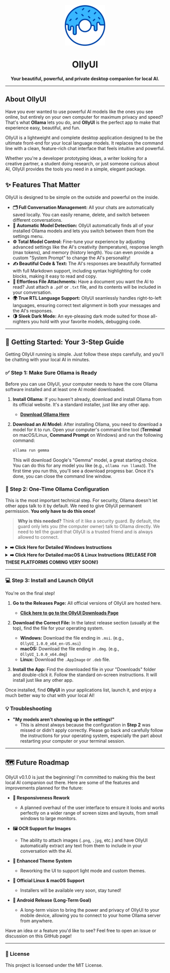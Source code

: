 <div align="center">
  <img src="https://github.com/hydev-a/OllyUI/blob/main/icon.png" width="128"/>
  <h1>OllyUI</h1>
  <p><strong>Your beautiful, powerful, and private desktop companion for local AI.</strong></p>
</div>

---

## About OllyUI

Have you ever wanted to use powerful AI models like the ones you see online, but entirely on your own computer for maximum privacy and speed? That's what **Ollama** lets you do, and **OllyUI** is the perfect app to make that experience easy, beautiful, and fun.

OllyUI is a lightweight and complete desktop application designed to be the ultimate front-end for your local language models. It replaces the command line with a clean, feature-rich chat interface that feels intuitive and powerful.

Whether you're a developer prototyping ideas, a writer looking for a creative partner, a student doing research, or just someone curious about AI, OllyUI provides the tools you need in a simple, elegant package.

## ✨ Features That Matter

OllyUI is designed to be simple on the outside and powerful on the inside.

* **🗂️ Full Conversation Management:** All your chats are automatically saved locally. You can easily rename, delete, and switch between different conversations.
* **🚀 Automatic Model Detection:** OllyUI automatically finds all of your installed Ollama models and lets you switch between them from the settings menu.
* **⚙️ Total Model Control:** Fine-tune your experience by adjusting advanced settings like the AI's creativity (temperature), response length (max tokens), and memory (history length). You can even provide a custom "System Prompt" to change the AI's personality!
* **✍️ Beautiful Code & Text:** The AI's responses are beautifully formatted with full Markdown support, including syntax highlighting for code blocks, making it easy to read and copy.
* **📎 Effortless File Attachments:** Have a document you want the AI to read? Just attach a `.pdf` or `.txt` file, and its contents will be included in your conversation.
* **🌍 True RTL Language Support:** OllyUI seamlessly handles right-to-left languages, ensuring correct text alignment in both your messages and the AI's responses.
* **🌗 Sleek Dark Mode:** An eye-pleasing dark mode suited for those all-nighters you hold with your favorite models, debugging code.

---

## 🚀 Getting Started: Your 3-Step Guide

Getting OllyUI running is simple. Just follow these steps carefully, and you'll be chatting with your local AI in minutes.

### ✅ Step 1: Make Sure Ollama is Ready

Before you can use OllyUI, your computer needs to have the core Ollama software installed and at least one AI model downloaded.

1.  **Install Ollama:** If you haven't already, download and install Ollama from its official website. It's a standard installer, just like any other app.
    * **[Download Ollama Here](https://ollama.com/)**

2.  **Download an AI Model:** After installing Ollama, you need to download a model for it to run. Open your computer's command line tool (**Terminal** on macOS/Linux, **Command Prompt** on Windows) and run the following command:
    ```bash
    ollama run gemma
    ```
    This will download Google's "Gemma" model, a great starting choice. You can do this for any model you like (e.g., `ollama run llama3`). The first time you run this, you'll see a download progress bar. Once it's done, you can close the command line window.

### 🔧 Step 2: One-Time Ollama Configuration

This is the most important technical step. For security, Ollama doesn't let other apps talk to it by default. We need to give OllyUI permanent permission. **You only have to do this once!**

> **Why is this needed?** Think of it like a security guard. By default, the guard only lets you (the computer owner) talk to Ollama directly. We need to tell the guard that OllyUI is a trusted friend and is always allowed to connect.

<details>
<summary><strong>➡️ Click Here for Detailed Windows Instructions</strong></summary>

On Windows, we will add a permanent "System Environment Variable".

1.  **Fully Close Ollama:** Find the Ollama icon in your system tray (the area by your clock), right-click it, and select **"Quit Ollama"**. This is very important.
2.  **Open Command Prompt as an Administrator:**
    * Click your **Start Menu** and type `cmd`.
    * You will see **"Command Prompt"**. Right-click on it and choose **"Run as administrator"**.
3.  **Run the Command:** Copy the entire command below, paste it into the black Command Prompt window, and press **Enter**.
    ```cmd
    setx OLLAMA_ORIGINS "*" /m
    ```
    You should see a message that says `SUCCESS: Specified value was saved.`
4.  **Restart Your Computer:** This is the easiest way to ensure the new setting is applied everywhere.
5.  After restarting, you can start Ollama again. It will now be ready for OllyUI forever.

</details>

<details>
<summary><strong>➡️ Click Here for Detailed macOS & Linux Instructions (RELEASE FOR THESE PLATFORMS COMING VERY SOON!)</strong></summary>

On macOS and Linux, we will make the permission permanent by adding it to your shell's startup file.

1.  **Open your Terminal** application.
2.  **Identify Your Shell:** You need to know if you're using `zsh` (common on modern macOS) or `bash`. You can check by running `echo $SHELL`.
3.  **Open the Correct Configuration File:**
    * If you use `zsh`, run: `nano ~/.zshrc`
    * If you use `bash`, run: `nano ~/.bash_profile`
4.  **Add the Command:** Use the arrow keys to scroll to the very bottom of the file and add this new line:
    ```bash
    export OLLAMA_ORIGINS="*"
    ```
5.  **Save and Exit:**
    * Press `Ctrl+X`.
    * Press `Y` to confirm you want to save.
    * Press `Enter` to confirm the filename.
6.  **Close and reopen your terminal.** The setting is now permanent. You can now start Ollama normally (either by running `ollama serve` or launching the desktop app), and OllyUI will always be ableto connect.

</details>

---

### 💻 Step 3: Install and Launch OllyUI

You're on the final step!

1.  **Go to the Releases Page:** All official versions of OllyUI are hosted here.
    * **[Click here to go to the OllyUI Downloads Page](https://github.com/hydev-a/OllyUI/releases/)**

2.  **Download the Correct File:** In the latest release section (usually at the top), find the file for your operating system.
    * **Windows:** Download the file ending in `.msi`. (e.g., `OllyUI_1.0.0_x64_en-US.msi`)
    * **macOS:** Download the file ending in `.dmg`. (e.g., `OllyUI_1.0.0_x64.dmg`)
    * **Linux:** Download the `.AppImage` or `.deb` file.

3.  **Install the App:** Find the downloaded file in your "Downloads" folder and double-click it. Follow the standard on-screen instructions. It will install just like any other app.

Once installed, find **OllyUI** in your applications list, launch it, and enjoy a much better way to chat with your local AI!

### 💡 Troubleshooting

* **"My models aren't showing up in the settings!"**
    * This is almost always because the configuration in **Step 2** was missed or didn't apply correctly. Please go back and carefully follow the instructions for your operating system, especially the part about restarting your computer or your terminal session.

---

## 🗺️ Future Roadmap

OllyUI v0.1.0 is just the beginning! I'm committed to making this the best local AI companion out there. Here are some of the features and improvements planned for the future:

* **📱 Responsiveness Rework**
    * A planned overhaul of the user interface to ensure it looks and works perfectly on a wider range of screen sizes and layouts, from small windows to large monitors.

* **🖼️ OCR Support for Images**
    * The ability to attach images (`.png`, `.jpg`, etc.) and have OllyUI automatically extract any text from them to include in your conversation with the AI.

* **🎨 Enhanced Theme System**
    * Reworking the UI to support light mode and custom themes.

* **🐧 Official Linux & macOS Support**
    * Installers will be available very soon, stay tuned!

* **🤖 Android Release (Long-Term Goal)**
    * A long-term vision to bring the power and privacy of OllyUI to your mobile device, allowing you to connect to your home Ollama server from anywhere.

Have an idea or a feature you'd like to see? Feel free to open an issue or discussion on this GitHub page!

---

### 📜 License

This project is licensed under the MIT License.
